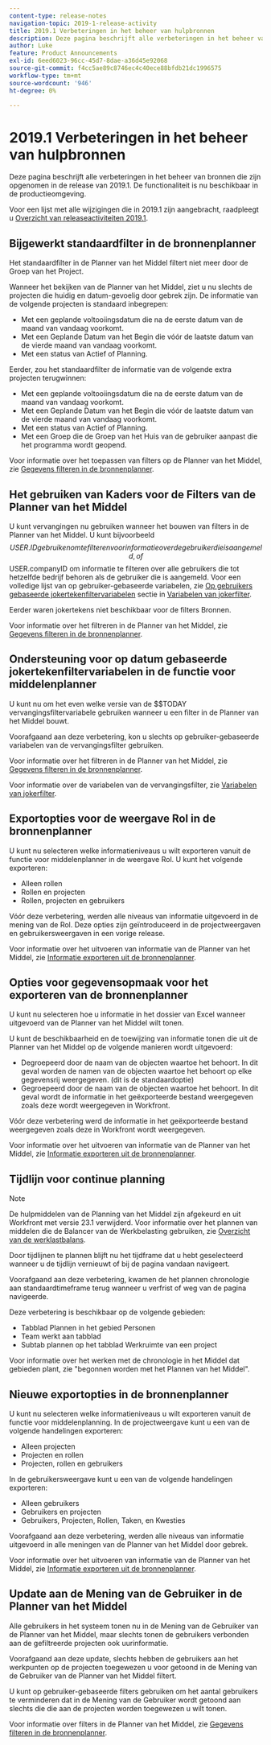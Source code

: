 ```yaml
---
content-type: release-notes
navigation-topic: 2019-1-release-activity
title: 2019.1 Verbeteringen in het beheer van hulpbronnen
description: Deze pagina beschrijft alle verbeteringen in het beheer van bronnen die zijn opgenomen in de release van 2019.1. De functionaliteit is nu beschikbaar in de productieomgeving.
author: Luke
feature: Product Announcements
exl-id: 6eed6023-96cc-45d7-8dae-a36d45e92068
source-git-commit: f4cc5ae89c8746ec4c40ece88bfdb21dc1996575
workflow-type: tm+mt
source-wordcount: '946'
ht-degree: 0%

---
```


# 2019.1 Verbeteringen in het beheer van hulpbronnen

Deze pagina beschrijft alle verbeteringen in het beheer van bronnen die zijn opgenomen in de release van 2019.1. De functionaliteit is nu beschikbaar in de productieomgeving.

Voor een lijst met alle wijzigingen die in 2019.1 zijn aangebracht, raadpleegt u [Overzicht van releaseactiviteiten 2019.1](../../../../product-announcements/product-releases/quarterly-release-archive/2019.1-release-activity/2019.1-release-activity-overview.md).

## Bijgewerkt standaardfilter in de bronnenplanner

Het standaardfilter in de Planner van het Middel filtert niet meer door de Groep van het Project.

Wanneer het bekijken van de Planner van het Middel, ziet u nu slechts de projecten die huidig en datum-gevoelig door gebrek zijn. De informatie van de volgende projecten is standaard inbegrepen:

* Met een geplande voltooiingsdatum die na de eerste datum van de maand van vandaag voorkomt.
* Met een Geplande Datum van het Begin die vóór de laatste datum van de vierde maand van vandaag voorkomt.
* Met een status van Actief of Planning.

Eerder, zou het standaardfilter de informatie van de volgende extra projecten terugwinnen:

* Met een geplande voltooiingsdatum die na de eerste datum van de maand van vandaag voorkomt.
* Met een Geplande Datum van het Begin die vóór de laatste datum van de vierde maand van vandaag voorkomt.
* Met een status van Actief of Planning.
* Met een Groep die de Groep van het Huis van de gebruiker aanpast die het programma wordt geopend.

Voor informatie over het toepassen van filters op de Planner van het Middel, zie [Gegevens filteren in de bronnenplanner](../../../../resource-mgmt/resource-planning/filter-resource-planner.md).

## Het gebruiken van Kaders voor de Filters van de Planner van het Middel

U kunt vervangingen nu gebruiken wanneer het bouwen van filters in de Planner van het Middel. U kunt bijvoorbeeld $$USER.ID gebruiken om te filteren voor informatie over de gebruiker die is aangemeld, of $$USER.companyID om informatie te filteren over alle gebruikers die tot hetzelfde bedrijf behoren als de gebruiker die is aangemeld. Voor een volledige lijst van op gebruiker-gebaseerde variabelen, zie [Op gebruikers gebaseerde jokertekenfiltervariabelen](../../../../reports-and-dashboards/reports/reporting-elements/understand-wildcard-filter-variables.md#user-based-variables) sectie in [Variabelen van jokerfilter](../../../../reports-and-dashboards/reports/reporting-elements/understand-wildcard-filter-variables.md).

Eerder waren jokertekens niet beschikbaar voor de filters Bronnen.

Voor informatie over het filtreren in de Planner van het Middel, zie [Gegevens filteren in de bronnenplanner](../../../../resource-mgmt/resource-planning/filter-resource-planner.md).

<!--
<iframe class="mt-media" src="assets/290697527?title=0&byline=0&portrait=0" width="640px" height="360px" frameborder="0" allowfullscreen></iframe>
-->

## Ondersteuning voor op datum gebaseerde jokertekenfiltervariabelen in de functie voor middelenplanner

U kunt nu om het even welke versie van de $$TODAY vervangingsfiltervariabele gebruiken wanneer u een filter in de Planner van het Middel bouwt.

Voorafgaand aan deze verbetering, kon u slechts op gebruiker-gebaseerde variabelen van de vervangingsfilter gebruiken.

Voor informatie over het filtreren in de Planner van het Middel, zie [Gegevens filteren in de bronnenplanner](../../../../resource-mgmt/resource-planning/filter-resource-planner.md).

Voor informatie over de variabelen van de vervangingsfilter, zie [Variabelen van jokerfilter](../../../../reports-and-dashboards/reports/reporting-elements/understand-wildcard-filter-variables.md).

## Exportopties voor de weergave Rol in de bronnenplanner

U kunt nu selecteren welke informatieniveaus u wilt exporteren vanuit de functie voor middelenplanner in de weergave Rol. U kunt het volgende exporteren:

* Alleen rollen
* Rollen en projecten
* Rollen, projecten en gebruikers

Vóór deze verbetering, werden alle niveaus van informatie uitgevoerd in de mening van de Rol. Deze opties zijn geïntroduceerd in de projectweergaven en gebruikersweergaven in een vorige release.

Voor informatie over het uitvoeren van informatie van de Planner van het Middel, zie [Informatie exporteren uit de bronnenplanner](../../../../resource-mgmt/resource-planning/export-resource-planner.md).

## Opties voor gegevensopmaak voor het exporteren van de bronnenplanner

U kunt nu selecteren hoe u informatie in het dossier van Excel wanneer uitgevoerd van de Planner van het Middel wilt tonen.

U kunt de beschikbaarheid en de toewijzing van informatie tonen die uit de Planner van het Middel op de volgende manieren wordt uitgevoerd:

* Degroepeerd door de naam van de objecten waartoe het behoort. In dit geval worden de namen van de objecten waartoe het behoort op elke gegevensrij weergegeven. (dit is de standaardoptie)
* Gegroepeerd door de naam van de objecten waartoe het behoort. In dit geval wordt de informatie in het geëxporteerde bestand weergegeven zoals deze wordt weergegeven in Workfront.

Vóór deze verbetering werd de informatie in het geëxporteerde bestand weergegeven zoals deze in Workfront wordt weergegeven.

Voor informatie over het uitvoeren van informatie van de Planner van het Middel, zie [Informatie exporteren uit de bronnenplanner](../../../../resource-mgmt/resource-planning/export-resource-planner.md).

## Tijdlijn voor continue planning

>[!NOTE]
>
>De hulpmiddelen van de Planning van het Middel zijn afgekeurd en uit Workfront met versie 23.1 verwijderd. Voor informatie over het plannen van middelen die de Balancer van de Werkbelasting gebruiken, zie [Overzicht van de werklastbalans](../../../../resource-mgmt/workload-balancer/overview-workload-balancer.md).

Door tijdlijnen te plannen blijft nu het tijdframe dat u hebt geselecteerd wanneer u de tijdlijn vernieuwt of bij de pagina vandaan navigeert.

Voorafgaand aan deze verbetering, kwamen de het plannen chronologie aan standaardtimeframe terug wanneer u verfrist of weg van de pagina navigeerde.

Deze verbetering is beschikbaar op de volgende gebieden:

* Tabblad Plannen in het gebied Personen
* Team werkt aan tabblad
* Subtab plannen op het tabblad Werkruimte van een project

Voor informatie over het werken met de chronologie in het Middel dat gebieden plant, zie &quot;begonnen worden met het Plannen van het Middel&quot;.

## Nieuwe exportopties in de bronnenplanner

U kunt nu selecteren welke informatieniveaus u wilt exporteren vanuit de functie voor middelenplanning. In de projectweergave kunt u een van de volgende handelingen exporteren:

* Alleen projecten
* Projecten en rollen
* Projecten, rollen en gebruikers

In de gebruikersweergave kunt u een van de volgende handelingen exporteren:

* Alleen gebruikers
* Gebruikers en projecten
* Gebruikers, Projecten, Rollen, Taken, en Kwesties

Voorafgaand aan deze verbetering, werden alle niveaus van informatie uitgevoerd in alle meningen van de Planner van het Middel door gebrek.

Voor informatie over het uitvoeren van informatie van de Planner van het Middel, zie [Informatie exporteren uit de bronnenplanner](../../../../resource-mgmt/resource-planning/export-resource-planner.md).

## Update aan de Mening van de Gebruiker in de Planner van het Middel

Alle gebruikers in het systeem tonen nu in de Mening van de Gebruiker van de Planner van het Middel, maar slechts tonen de gebruikers verbonden aan de gefiltreerde projecten ook uurinformatie.

Voorafgaand aan deze update, slechts hebben de gebruikers aan het werkpunten op de projecten toegewezen u voor getoond in de Mening van de Gebruiker van de Planner van het Middel filtert.

U kunt op gebruiker-gebaseerde filters gebruiken om het aantal gebruikers te verminderen dat in de Mening van de Gebruiker wordt getoond aan slechts die die aan de projecten worden toegewezen u wilt tonen.

Voor informatie over filters in de Planner van het Middel, zie [Gegevens filteren in de bronnenplanner](../../../../resource-mgmt/resource-planning/filter-resource-planner.md).
